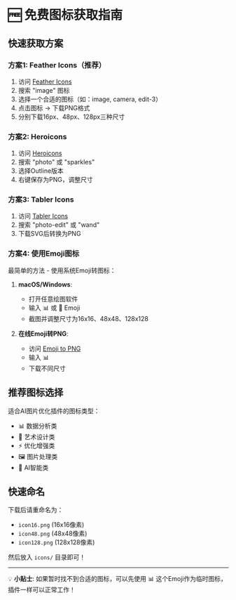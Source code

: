 # 🆓 免费图标获取指南

## 快速获取方案

### 方案1: Feather Icons（推荐）
1. 访问 [Feather Icons](https://feathericons.com/)
2. 搜索 "image" 图标
3. 选择一个合适的图标（如：image, camera, edit-3）
4. 点击图标 → 下载PNG格式
5. 分别下载16px、48px、128px三种尺寸

### 方案2: Heroicons  
1. 访问 [Heroicons](https://heroicons.com/)
2. 搜索 "photo" 或 "sparkles"
3. 选择Outline版本
4. 右键保存为PNG，调整尺寸

### 方案3: Tabler Icons
1. 访问 [Tabler Icons](https://tabler-icons.io/)
2. 搜索 "photo-edit" 或 "wand"
3. 下载SVG后转换为PNG

### 方案4: 使用Emoji图标
最简单的方法 - 使用系统Emoji转图标：

1. **macOS/Windows**:
   - 打开任意绘图软件
   - 输入 📊 或 🎨 Emoji
   - 截图并调整尺寸为16x16、48x48、128x128

2. **在线Emoji转PNG**:
   - 访问 [Emoji to PNG](https://emoji.gg/emoji-to-png/)
   - 输入 📊 
   - 下载不同尺寸

## 推荐图标选择

适合AI图片优化插件的图标类型：
- 📊 数据分析类
- 🎨 艺术设计类  
- ⚡ 优化增强类
- 🖼️ 图片处理类
- 🤖 AI智能类

## 快速命名

下载后请重命名为：
- `icon16.png` (16x16像素)
- `icon48.png` (48x48像素)  
- `icon128.png` (128x128像素)

然后放入 `icons/` 目录即可！

---

💡 **小贴士**: 如果暂时找不到合适的图标，可以先使用 📊 这个Emoji作为临时图标，插件一样可以正常工作！